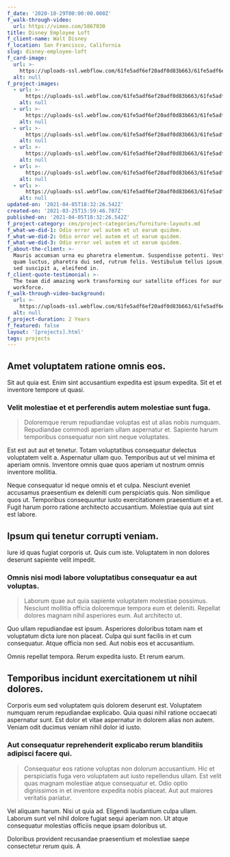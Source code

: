 ```yaml
---
f_date: '2020-10-29T00:00:00.000Z'
f_walk-through-video:
  url: https://vimeo.com/5867030
title: Disney Employee Loft
f_client-name: Walt Disney
f_location: San Francisco, California
slug: disney-employee-loft
f_card-image:
  url: >-
    https://uploads-ssl.webflow.com/61fe5adf6ef20adf0d83b663/61fe5adf6ef20a2da683b680_Space025.jpeg
  alt: null
f_project-images:
  - url: >-
      https://uploads-ssl.webflow.com/61fe5adf6ef20adf0d83b663/61fe5adf6ef20a40f783b67c_Space008.jpeg
    alt: null
  - url: >-
      https://uploads-ssl.webflow.com/61fe5adf6ef20adf0d83b663/61fe5adf6ef20a83f283b733_Space015.jpeg
    alt: null
  - url: >-
      https://uploads-ssl.webflow.com/61fe5adf6ef20adf0d83b663/61fe5adf6ef20ac78883b734_Space016.jpeg
    alt: null
  - url: >-
      https://uploads-ssl.webflow.com/61fe5adf6ef20adf0d83b663/61fe5adf6ef20a542283b737_Space017.jpeg
    alt: null
  - url: >-
      https://uploads-ssl.webflow.com/61fe5adf6ef20adf0d83b663/61fe5adf6ef20a3da783b735_Space023.jpeg
    alt: null
  - url: >-
      https://uploads-ssl.webflow.com/61fe5adf6ef20adf0d83b663/61fe5adf6ef20a6f2583b736_Space029.jpeg
    alt: null
updated-on: '2021-04-05T18:32:26.542Z'
created-on: '2021-03-25T15:59:46.787Z'
published-on: '2021-04-05T18:32:26.542Z'
f_project-category: cms/project-categories/furniture-layouts.md
f_what-we-did-1: Odio error vel autem et ut earum quidem.
f_what-we-did-2: Odio error vel autem et ut earum quidem.
f_what-we-did-3: Odio error vel autem et ut earum quidem.
f_about-the-client: >-
  Mauris accumsan urna eu pharetra elementum. Suspendisse potenti. Vestibulum ut
  quam luctus, pharetra dui sed, rutrum felis. Vestibulum tellus ipsum, rhoncus
  sed suscipit a, eleifend in.
f_client-quote-testimonial: >-
  The team did amazing work transforming our satellite offices for our remote
  workforce.
f_walk-through-video-background:
  url: >-
    https://uploads-ssl.webflow.com/61fe5adf6ef20adf0d83b663/61fe5adf6ef20abecc83b67e_Space012.jpeg
  alt: null
f_project-duration: 2 Years
f_featured: false
layout: '[projects].html'
tags: projects
---
```


Amet voluptatem ratione omnis eos.
----------------------------------

Sit aut quia est. Enim sint accusantium expedita est ipsum expedita. Sit et et inventore tempore ut quasi.

### Velit molestiae et et perferendis autem molestiae sunt fuga.

> Doloremque rerum repudiandae voluptas est ut alias nobis numquam. Repudiandae commodi aperiam ullam aspernatur et. Sapiente harum temporibus consequatur non sint neque voluptates.

Est est aut aut et tenetur. Totam voluptatibus consequatur delectus voluptatem velit a. Aspernatur ullam quo. Temporibus aut ut vel minima et aperiam omnis. Inventore omnis quae quos aperiam ut nostrum omnis inventore mollitia.

Neque consequatur id neque omnis et et culpa. Nesciunt eveniet accusamus praesentium ex deleniti cum perspiciatis quis. Non similique quos ut. Temporibus consequuntur iusto exercitationem praesentium et a et. Fugit harum porro ratione architecto accusantium. Molestiae quia aut sint est labore.

Ipsum qui tenetur corrupti veniam.
----------------------------------

Iure id quas fugiat corporis ut. Quis cum iste. Voluptatem in non dolores deserunt sapiente velit impedit.

### Omnis nisi modi labore voluptatibus consequatur ea aut voluptas.

> Laborum quae aut quia sapiente voluptatem molestiae possimus. Nesciunt mollitia officia doloremque tempora eum et deleniti. Repellat dolores magnam nihil asperiores eum. Aut architecto ut.

Quo ullam repudiandae est ipsum. Asperiores doloribus totam nam et voluptatum dicta iure non placeat. Culpa qui sunt facilis in et cum consequatur. Atque officia non sed. Aut nobis eos et accusantium.

Omnis repellat tempora. Rerum expedita iusto. Et rerum earum.

Temporibus incidunt exercitationem ut nihil dolores.
----------------------------------------------------

Corporis eum sed voluptatem quis dolorem deserunt est. Voluptatem numquam rerum repudiandae explicabo. Quia quasi nihil ratione occaecati aspernatur sunt. Est dolor et vitae aspernatur in dolorem alias non autem. Veniam odit ducimus veniam nihil dolor id iusto.

### Aut consequatur reprehenderit explicabo rerum blanditiis adipisci facere qui.

> Consequatur eos ratione voluptas non dolorum accusantium. Hic et perspiciatis fuga vero voluptatem aut iusto repellendus ullam. Est velit quas magnam molestiae atque consequatur et. Odio optio dignissimos in et inventore expedita nobis placeat. Aut aut maiores veritatis pariatur.

Vel aliquam harum. Nisi ut quia ad. Eligendi laudantium culpa ullam. Laborum sunt vel nihil dolore fugiat sequi aperiam non. Ut atque consequatur molestias officiis neque ipsam doloribus ut.

Doloribus provident recusandae praesentium et molestiae saepe consectetur rerum quis. A
